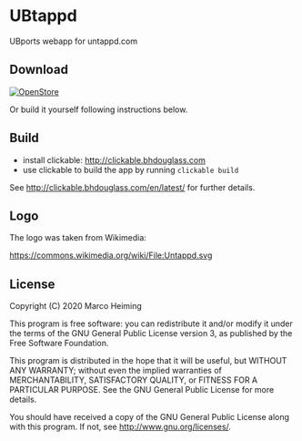 # UBtappd

UBports webapp for untappd.com


## Download

[![OpenStore](https://open-store.io/badges/en_US.png)](https://open-store.io/app/ubtappd.myxor)

Or build it yourself following instructions below.


## Build

* install clickable: http://clickable.bhdouglass.com
* use clickable to build the app by running `clickable build`

See http://clickable.bhdouglass.com/en/latest/ for further details.


## Logo

The logo was taken from Wikimedia:

https://commons.wikimedia.org/wiki/File:Untappd.svg

## License

Copyright (C) 2020  Marco Heiming

This program is free software: you can redistribute it and/or modify it under the terms of the GNU General Public License version 3, as published
by the Free Software Foundation.

This program is distributed in the hope that it will be useful, but WITHOUT ANY WARRANTY; without even the implied warranties of MERCHANTABILITY, SATISFACTORY QUALITY, or FITNESS FOR A PARTICULAR PURPOSE.  See the GNU General Public License for more details.

You should have received a copy of the GNU General Public License along with this program.  If not, see <http://www.gnu.org/licenses/>.
